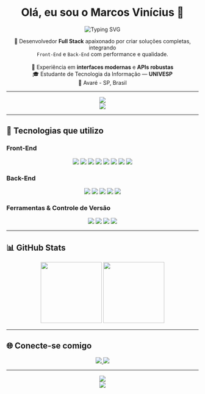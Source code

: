<h1 align="center">Olá, eu sou o <strong>Marcos Vinícius</strong> 👋</h1>

<p align="center">
  <img src="https://readme-typing-svg.demolab.com?font=Fira+Code&weight=500&size=28&pause=1000&color=0A66C2&center=true&vCenter=true&random=false&width=600&lines=Desenvolvedor+Full+Stack;React+%7C+TypeScript+%7C+Java+%7C+Spring+Boot" alt="Typing SVG" />
</p>

<p align="center">
  🚀 Desenvolvedor <strong>Full Stack</strong> apaixonado por criar soluções completas, integrando<br/>
  <code>Front-End</code> e <code>Back-End</code> com performance e qualidade.<br/><br/>
  🎯 Experiência em <strong>interfaces modernas</strong> e <strong>APIs robustas</strong><br/>
  🎓 Estudante de Tecnologia da Informação — <strong>UNIVESP</strong><br/>
  📍 Avaré - SP, Brasil
</p>

---

<div align="center">
  <a href="https://mvrocha.com.br" target="_blank">
    <img src="https://img.shields.io/badge/Portfólio-0A66C2?style=for-the-badge&logo=web&logoColor=white" />
  </a>
</div>

<div align="center">
  <img src="https://capsule-render.vercel.app/api?type=waving&color=0A66C2&height=120&section=footer"/>
</div>

---

## 🚀 Tecnologias que utilizo

### **Front-End**
<div align="center">
  <img src="https://img.shields.io/badge/HTML5-E34F26?style=for-the-badge&logo=html5&logoColor=white" />
  <img src="https://img.shields.io/badge/CSS3-1572B6?style=for-the-badge&logo=css3&logoColor=white" />
  <img src="https://img.shields.io/badge/Tailwind-38B2AC?style=for-the-badge&logo=tailwind-css&logoColor=white" />
  <img src="https://img.shields.io/badge/Bootstrap-7952B3?style=for-the-badge&logo=bootstrap&logoColor=white" />
  <img src="https://img.shields.io/badge/JavaScript-F7DF1E?style=for-the-badge&logo=javascript&logoColor=black" />
  <img src="https://img.shields.io/badge/TypeScript-3178C6?style=for-the-badge&logo=typescript&logoColor=white" />
  <img src="https://img.shields.io/badge/React-61DAFB?style=for-the-badge&logo=react&logoColor=black" />
  <img src="https://img.shields.io/badge/Next.js-000000?style=for-the-badge&logo=nextdotjs&logoColor=white" />
</div>

### **Back-End**
<div align="center">
  <img src="https://img.shields.io/badge/Java-007396?style=for-the-badge&logo=java&logoColor=white" />
  <img src="https://img.shields.io/badge/Spring_Boot-6DB33F?style=for-the-badge&logo=springboot&logoColor=white" />
  <img src="https://img.shields.io/badge/PostgreSQL-316192?style=for-the-badge&logo=postgresql&logoColor=white" />
  <img src="https://img.shields.io/badge/MySQL-4479A1?style=for-the-badge&logo=mysql&logoColor=white" />
  <img src="https://img.shields.io/badge/JPA-Hibernate-59666C?style=for-the-badge&logo=hibernate&logoColor=white" />
</div>

### **Ferramentas & Controle de Versão**
<div align="center">
  <img src="https://img.shields.io/badge/Git-F05032?style=for-the-badge&logo=git&logoColor=white" />
  <img src="https://img.shields.io/badge/GitHub-181717?style=for-the-badge&logo=github&logoColor=white" />
  <img src="https://img.shields.io/badge/VS_Code-0078D4?style=for-the-badge&logo=visualstudiocode&logoColor=white" />
  <img src="https://img.shields.io/badge/Postman-FF6C37?style=for-the-badge&logo=postman&logoColor=white" />
</div>

---

## 📊 GitHub Stats

<div align="center">
  <img height="160em" src="https://github-readme-stats.vercel.app/api?username=vinimx&show_icons=true&theme=radical&hide_border=true&border_radius=8" />
  <img height="160em" src="https://github-readme-stats.vercel.app/api/top-langs/?username=vinimx&layout=compact&theme=radical&hide_border=true&border_radius=8" />
</div>

---

## 🌐 Conecte-se comigo

<p align="center">
  <a href="https://www.linkedin.com/in/marcos-vinícius-m-75934a110" target="_blank">
    <img src="https://img.shields.io/badge/LinkedIn-0A66C2?style=for-the-badge&logo=linkedin&logoColor=white" />
  </a>
  <a href="https://www.instagram.com/vinimx_1" target="_blank">
    <img src="https://img.shields.io/badge/Instagram-E4405F?style=for-the-badge&logo=instagram&logoColor=white" />
  </a>
</p>

---

<div align="center">
  <img src="https://capsule-render.vercel.app/api?type=waving&color=0A66C2&height=120&section=header"/>
  <br>
  <img src="https://komarev.com/ghpvc/?username=vinimx&style=for-the-badge"/>
</div>
